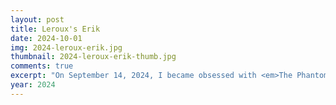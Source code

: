 ```yaml
---
layout: post
title: Leroux's Erik
date: 2024-10-01
img: 2024-leroux-erik.jpg
thumbnail: 2024-leroux-erik-thumb.jpg
comments: true
excerpt: "On September 14, 2024, I became obsessed with <em>The Phantom of the Opera</em>. A few days after watching the 2004 movie I listened to <a href='https://youtu.be/_y8egEs96A0?si=wE8tpKREkufk9lGk' target='_blank'>Tony Walker's reading</a> of the 1911 De Mattos translation of the novel by Gaston Leroux. After that, I really wanted to try drawing the Erik from the book. I gave him a red cape instead of a black cape because I didn't want to overuse the black, and I think he likes red. The red cape and the clawed hands are from the 1988 cartoon, and the red signature is from the 1925 silent film. I actually used <a href='https://www.deviantart.com/sylent-fantome/art/Leroux-Erik-makeup-for-Radio-Drama-art-356124553' target='_blank'>this awesome cosplay by Sylent-Fantome</a> as a reference for his face. If it wasn't already obvious, I'm hopelessly in love with Erik. <a href='/art/leroux-erik-sketch'>Here is the sketch</a>. Now that I have seen a lot more illustrations of Erik, I'm probably going to redraw him another time. I love Greg Hildebrandt's illustrations, and his Red Death was actually what initially sparked my interest in all this when I first saw it a year or two ago. Fun fact: I botched my own signature on this." 
year: 2024
---
```

